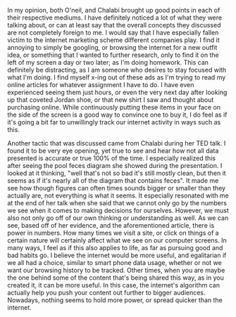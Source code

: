 
   In my opinion, both O'neil, and Chalabi brought up good points in each of their respective mediums.  I have definitely noticed a lot of what they were talking about, or can at least say that the overall concepts they discussed are not completely foreign to me. I would say that I have especially fallen victim to the internet marketing scheme different companies play. I find it annoying to simply be googling, or browsing the internet for a new outfit idea, or something that I wanted to further research, only to find it on the left of my screen a day or two later; as I'm doing homework. This can definitely be distracting, as I am someone who desires to stay focused with what I'm doing. I find myself x-ing out of these ads as I'm trying to read my online articles for whatever assignment I have to do. I have even experienced seeing them just hours, or even the very next day after looking up that coveted Jordan shoe, or that new shirt I saw and thought about purchasing online. While continuously putting these items in your face on the side of the screen is a good way to convince one to buy it, I do feel as if it's going a bit far to unwillingly track our internet activity in ways such as this. 

   Another tactic that was discussed came from Chalabi during her TED talk. I found it to be very eye opening, yet true to see and hear how not all data presented is accurate or true 100% of the time. I especially realized this after seeing the pool feces diagram she showed during the presentation. I looked at it thinking, "well that's not so bad it's still mostly clean, but then it seems as if it's nearly all of the diagram that contains feces". It made me see how though figures can often times sounds bigger or smaller than they actually are, not everything is what it seems. It especially resonated with me at the end of her talk when she said that we cannot only go by the numbers we see when it comes to making decisions for ourselves. However, we must also not only go off of our own thinking or understanding as well. As we can see, based off of her evidence, and the aforementioned article, there is power in numbers. How many times we visit a site, or click on things of a certain nature will certainly affect what we see on our computer screens. In many ways, I feel as if this also applies to life, as far as pursuing good and bad habits go. I believe the internet would be more useful, and egalitarian if we all had a choice, similar to smart phone data usage, whether or not we want our browsing history to be tracked. Other times, when you are maybe the one behind some of the content that's being shared this way, as in you created it, it can be more useful. In this case, the internet's algorithm can actually help you push your content out further to bigger audiences. Nowadays, nothing seems to hold more power, or spread quicker than the internet.
